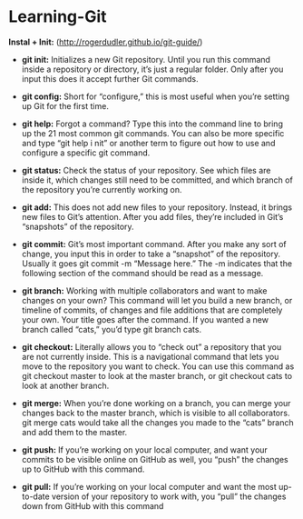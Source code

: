 # Learning-Git

**Instal + Init:** (http://rogerdudler.github.io/git-guide/)

* **git init:** Initializes a new Git repository. Until you run this command inside a repository or directory, it’s just a regular folder. Only after you input this does it accept further Git commands.

* **git config:** Short for “configure,” this is most useful when you’re setting up Git for the first time.

* **git help:** Forgot a command? Type this into the command line to bring up the 21 most common git commands. You can also be more specific and type “git help i
nit” or another term to figure out how to use and configure a specific git command.

* **git status:** Check the status of your repository. See which files are inside it, which changes still need to be committed, and which branch of the repository you’re currently working on.

* **git add:** This does not add new files to your repository. Instead, it brings new files to Git’s attention. After you add files, they’re included in Git’s “snapshots” of the repository.

* **git commit:** Git’s most important command. After you make any sort of change, you input this in order to take a “snapshot” of the repository. Usually it goes git commit -m “Message here.” The -m indicates that the following section of the command should be read as a message.

* **git branch:** Working with multiple collaborators and want to make changes on your own? This command will let you build a new branch, or timeline of commits, of changes and file additions that are completely your own. Your title goes after the command. If you wanted a new branch called “cats,” you’d type git branch cats.

* **git checkout:** Literally allows you to “check out” a repository that you are not currently inside. This is a navigational command that lets you move to the repository you want to check. You can use this command as git checkout master to look at the master branch, or git checkout cats to look at another branch.

* **git merge:** When you’re done working on a branch, you can merge your changes back to the master branch, which is visible to all collaborators. git merge cats would take all the changes you made to the “cats” branch and add them to the master.

* **git push:** If you’re working on your local computer, and want your commits to be visible online on GitHub as well, you “push” the changes up to GitHub with this command.

* **git pull:** If you’re working on your local computer and want the most up-to-date version of your repository to work with, you “pull” the changes down from GitHub with this command
